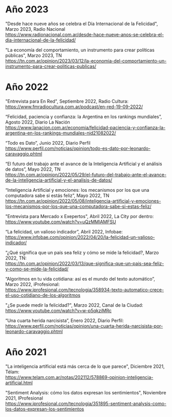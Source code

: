 # Año 2023 
"Desde hace nueve años se celebra el Día Internacional de la Felicidad", Marzo 2023, Radio Nacional </br>
https://www.radionacional.com.ar/desde-hace-nueve-anos-se-celebra-el-dia-internacional-de-la-felicidad/

"La economía del comportamiento, un instrumento para crear políticas públicas", Marzo 2023, TN </br>
https://tn.com.ar/opinion/2023/03/12/la-economia-del-comportamiento-un-instrumento-para-crear-politicas-publicas/

# Año 2022

"Entrevista para En Red", Septiembre 2022, Radio Cultura: </br>
https://www.fmradiocultura.com.ar/podcast/en-red-19-09-2022/

“Felicidad, paciencia y confianza: la Argentina en los rankings mundiales”, Agosto 2022, Diario La Nación </br>
https://www.lanacion.com.ar/economia/felicidad-paciencia-y-confianza-la-argentina-en-los-rankings-mundiales-nid21082022/

“Todo es Dato”, Junio 2022, Diario Perfil  </br>
https://www.perfil.com/noticias/opinion/todo-es-dato-por-leonardo-caravaggio.phtml

“El futuro del trabajo ante el avance de la Inteligencia Artificial y el análisis de datos”, Mayo 2022, TN  </br>
https://tn.com.ar/opinion/2022/05/29/el-futuro-del-trabajo-ante-el-avance-de-la-inteligencia-artificial-y-el-analisis-de-datos/

“Inteligencia Artificial y emociones: los mecanismos por los que una computadora sabe si estás feliz”, Mayo 2022, TN  </br>
https://tn.com.ar/opinion/2022/05/08/inteligencia-artificial-y-emociones-los-mecanismos-por-los-que-una-computadora-sabe-si-estas-feliz/

"Entrevista para Mercado x Exepertos", Abril 2022, La City por dentro: </br>
https://www.youtube.com/watch?v=uQzMMlAMFSU

“La felicidad, un valioso indicador”, Abril 2022, Infobae: </br>
https://www.infobae.com/opinion/2022/04/20/la-felicidad-un-valioso-indicador/

“¿Qué significa que un país sea feliz y cómo se mide la felicidad?, Marzo 2022, TN:  </br>
https://tn.com.ar/opinion/2022/03/13/que-significa-que-un-pais-sea-feliz-y-como-se-mide-la-felicidad/

“Algoritmos en tu vida cotidiana: así es el mundo del texto automático”, Marzo 2022, iProfesional: </br>
https://www.iprofesional.com/tecnologia/358934-texto-automatico-crece-el-uso-cotidiano-de-los-algoritmos

"¿Se puede medir la felicidad?", Marzo 2022, Canal de la Ciudad:   </br>
https://www.youtube.com/watch?v=w-p5qkziMRc

“Una cuarta herida narcisista”, Enero 2022, Diario Perfil: </br>
https://www.perfil.com/noticias/opinion/una-cuarta-herida-narcisista-por-leonardo-caravaggio.phtml


# Año 2021

"La inteligencia artificial está más cerca de lo que parece", Diciembre 2021, Télam: </br>
https://www.telam.com.ar/notas/202112/578869-opinion-inteligencia-artificial.html

"Sentiment Analysis: cómo los datos expresan los sentimientos", Noviembre 2021, IProfesional  </br>
https://www.iprofesional.com/tecnologia/351895-sentiment-analysis-como-los-datos-expresan-los-sentimientos
